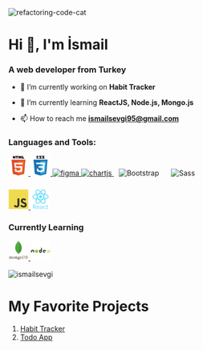 
![refactoring-code-cat](https://user-images.githubusercontent.com/100145738/184540883-91c2dca3-2325-48e3-9c64-58389c771d76.gif)


<h1>Hi 👋, I'm İsmail</h1>
<h3>A web developer from Turkey</h3>

- 🔭 I’m currently working on **Habit Tracker**

- 🌱 I’m currently learning **ReactJS, Node.js, Mongo.js**

- 📫 How to reach me **ismailsevgi95@gmail.com**

<h3 align="left">Languages and Tools:</h3>


<p align="left" >
  
  <a href="https://www.w3.org/html/" target="_blank" rel="noreferrer"> <img src="https://raw.githubusercontent.com/devicons/devicon/master/icons/html5/html5-original-wordmark.svg" alt="html5" width="40" height="40"/> </a>
<a href="https://www.w3schools.com/css/" target="_blank" rel="noreferrer"> <img src="https://raw.githubusercontent.com/devicons/devicon/master/icons/css3/css3-original-wordmark.svg" alt="css3" width="40" height="40"/> </a>
<a href="https://www.figma.com/" target="_blank" rel="noreferrer"> <img src="https://www.vectorlogo.zone/logos/figma/figma-icon.svg" alt="figma" width="40" height="40"/> 
  <a href="https://www.chartjs.org" target="_blank" rel="noreferrer"> <img src="https://www.chartjs.org/media/logo-title.svg" alt="chartjs" width="40" height="40"/>
  </a>
  <img style="margin: 10px" src="https://profilinator.rishav.dev/skills-assets/bootstrap-plain.svg" alt="Bootstrap" height="40" />
  <img style="margin: 10px" src="https://cdn3.iconfinder.com/data/icons/logos-and-brands-adobe/512/288_Sass-512.png" alt="Sass" height="40" />
  
  </a>
 
  


    


<p align="left"> <a href="https://developer.mozilla.org/en-US/docs/Web/JavaScript" target="_blank" rel="noreferrer"> <img src="https://raw.githubusercontent.com/devicons/devicon/master/icons/javascript/javascript-original.svg" alt="javascript" width="40" height="40"/> </a> <a href="https://reactjs.org/" target="_blank" rel="noreferrer"> <img src="https://raw.githubusercontent.com/devicons/devicon/master/icons/react/react-original-wordmark.svg" alt="react" width="40" height="40"/> </a> </p>
  

<h3 align="left">Currently Learning</h3>

<p align="left">     <a href="https://www.mongodb.com/" target="_blank" rel="noreferrer"> <img src="https://raw.githubusercontent.com/devicons/devicon/master/icons/mongodb/mongodb-original-wordmark.svg" alt="mongodb" width="40" height="40"/> </a> <a href="https://nodejs.org" target="_blank" rel="noreferrer"> <img src="https://raw.githubusercontent.com/devicons/devicon/master/icons/nodejs/nodejs-original-wordmark.svg" alt="nodejs" width="40" height="40"/> </a>  </p>

<p><img align="center" src="https://github-readme-stats.vercel.app/api/top-langs?username=ismailsevgi&show_icons=true&locale=en&layout=compact" alt="ismailsevgi" /></p>

<h1>My Favorite Projects</h1>
<ol>
<li>
<a href="https://ismailsevgi.github.io/habit_tracker/" target="_blank">Habit Tracker</a>
</li>
<li>
<a href="https://popupsmartpracticum.netlify.app/?" target="_blank">Todo App</a>
</li>
  </ol>
